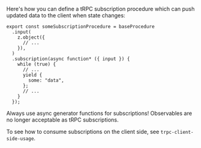 Here's how you can define a tRPC subscription procedure which can push updated data to the client when state changes:

```
export const someSubscriptionProcedure = baseProcedure
  .input(
    z.object({
      // ...
    }),
  )
  .subscription(async function* ({ input }) {
    while (true) {
      // ...
      yield {
        some: "data",
      };
      // ...
    }
  });
```

Always use async generator functions for subscriptions! Observables are no longer acceptable as tRPC subscriptions.

To see how to consume subscriptions on the client side, see `trpc-client-side-usage`.
